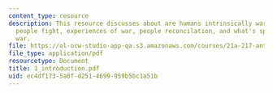 ```yaml
---
content_type: resource
description: This resource discusses about are humans intrinsically warlike, why do
  people fight, experiences of war, people reconcilation, and what's special about
  war.
file: https://ol-ocw-studio-app-qa.s3.amazonaws.com/courses/21a-217-anthropology-of-war-and-peace-fall-2004/ec4df1735a0fd2514699959b5bc1a51b_1_introduction.pdf
file_type: application/pdf
resourcetype: Document
title: 1_introduction.pdf
uid: ec4df173-5a0f-d251-4699-959b5bc1a51b
---
```

